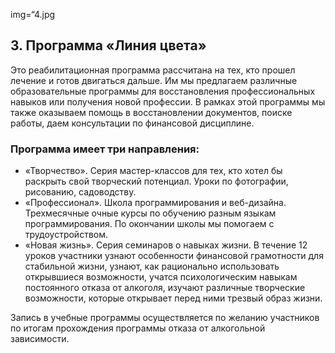 img=“4.jpg

## 3. Программа «Линия цвета»

Это реабилитационная программа рассчитана на тех, кто прошел лечение и готов двигаться дальше. Им мы предлагаем различные образовательные программы для восстановления профессиональных навыков или получения новой профессии. В рамках этой программы мы также оказываем помощь в восстановлении документов, поиске работы, даем консультации по финансовой дисциплине.

### Программа имеет три направления: 

* «Творчество». Серия мастер-классов для тех, кто хотел бы раскрыть свой творческий потенциал. Уроки по фотографии, рисованию, садоводству.
* «Профессионал». Школа программирования и веб-дизайна. Трехмесячные очные курсы по обучению разным языкам программирования. По окончании школы мы помогаем с трудоустройством.
* «Новая жизнь». Серия семинаров о навыках жизни. В течение 12 уроков участники узнают особенности финансовой грамотности для стабильной жизни, узнают, как рационально использовать открывшиеся возможности, учатся психологическим навыкам постоянного отказа от алкоголя, изучают различные творческие возможности, которые открывает перед ними трезвый образ жизни.

Запись в учебные программы осуществляется по желанию участников по итогам прохождения программы отказа от алкогольной зависимости.
